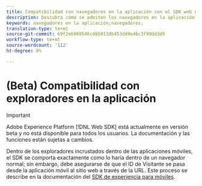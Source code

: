 ```yaml
---
title: Compatibilidad con navegadores en la aplicación con el SDK web de Adobe Experience Platform
description: Descubra cómo se admiten los navegadores en la aplicación con el SDK web de Adobe Experience Platform.
keywords: navegadores en la aplicación;navegadores;
translation-type: tm+mt
source-git-commit: 69f2e6069546cd8b913db453dd9e4bc3f99dd3d9
workflow-type: tm+mt
source-wordcount: '112'
ht-degree: 8%

---
```



# (Beta) Compatibilidad con exploradores en la aplicación

>[!IMPORTANT]
>
>Adobe Experience Platform [!DNL Web SDK] está actualmente en versión beta y no está disponible para todos los usuarios. La documentación y las funciones están sujetas a cambios.

Dentro de los exploradores incrustados dentro de las aplicaciones móviles, el SDK se comporta exactamente como lo haría dentro de un navegador normal; sin embargo, debe asegurarse de que el ID de Visitante se pasa desde la aplicación móvil al sitio web a través de la URL. Este proceso se describe en la documentación del [SDK de experiencia para móviles](https://docs.adobe.com/content/help/en/mobile-services/ios/sdk-reference-ios/hybrid-app.html).
